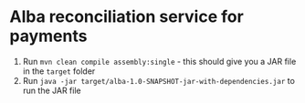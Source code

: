 # Alba reconciliation service for payments

1. Run `mvn clean compile assembly:single` - this should give you a JAR file in the `target` folder
2. Run `java -jar target/alba-1.0-SNAPSHOT-jar-with-dependencies.jar` to run the JAR file

